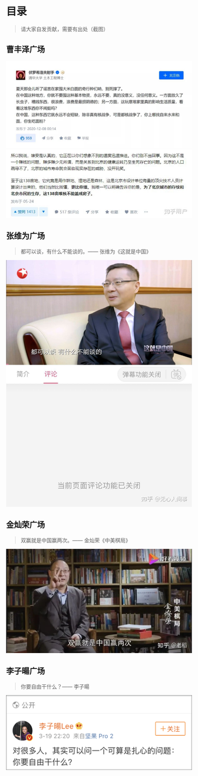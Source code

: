 # 目录

> 请大家自发贡献，需要有出处（截图）

## 曹丰泽广场  

![在中国这种地方，不需要囤积基本物资](在中国这种地方，不需要囤积基本物资.jpg)
![海量专家精确计算](海专精算比我懂更比你懂.jpg)

## 张维为广场

> 都可以谈，有什么不能谈的。—— 张维为《这就是中国》

![张维为_都可以谈](张维为_都可以谈.jpg)

## 金灿荣广场

> 双赢就是中国赢两次。—— 金灿荣《中美棋局》

![金灿荣_双赢](金灿荣_双赢.jpg)

## 李子暘广场

> 你要自由干什么？—— 李子暘

![李子暘论自由](李子暘论自由.png)
